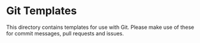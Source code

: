 Git Templates
=============

This directory contains templates for use with Git. Please make use of these
for commit messages, pull requests and issues.

